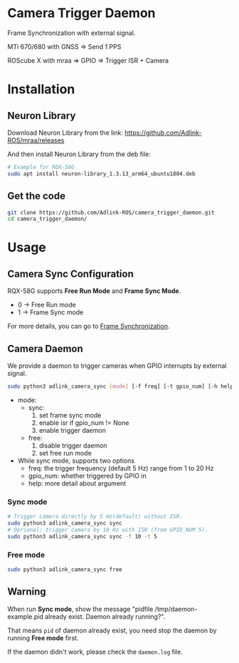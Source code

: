 # Camera Trigger Daemon

Frame Synchronization with external signal.

MTi 670/680 with GNSS ⇒  Send 1 PPS

ROScube X with mraa ⇒ GPIO ⇒ Trigger ISR + Camera
 
# Installation

## Neuron Library

Download Neuron Library from the link: https://github.com/Adlink-ROS/mraa/releases

And then install Neuron Library from the deb file:
```bash
# Example for RQX-58G
sudo apt install neuron-library_1.3.13_arm64_ubuntu1804.deb
```

## Get the code

```bash
git clone https://github.com/Adlink-ROS/camera_trigger_daemon.git
cd camera_trigger_daemon/
```

# Usage

## ****Camera Sync Configuration****

RQX-58G supports **Free Run Mode** and **Frame Sync Mode**.

- 0 -> Free Run mode
- 1 -> Frame Sync mode

For more details, you can go to [Frame Synchronization](https://adlink-ros.github.io/roscube-doc/roscube-x/gmsl_camera/frame_sync.html).

## Camera Daemon

We provide a daemon to trigger cameras when GPIO interrupts by external signal.

```bash
sudo python3 adlink_camera_sync [mode] [-f freq] [-t gpio_num] [-h help]
```
* mode:
    - sync:
         1. set frame sync mode
         2. enable isr if gpio_num != None
         3. enable trigger daemon
    - free:
         1. disable trigger daemon
         2. set free run mode
* While sync mode, supports two options
    - freq: the trigger frequency (default 5 Hz) range from 1 to 20 Hz
    - gpio_num: whether triggered by GPIO in
    - help: more detail about argument

### Sync mode

```bash
# Trigger camera directly by 5 Hz(default) without ISR.
sudo python3 adlink_camera_sync sync
# Oprional: trigger camera by 10 Hz with ISR (from GPIO_NUM 5).
sudo python3 adlink_camera_sync sync -f 10 -t 5
```

### Free mode

```bash
sudo python3 adlink_camera_sync free 
```

## Warning

When run **Sync mode**, show the message "pidfile /tmp/daemon-example.pid already exist. Daemon already running?".

That means ``pid`` of daemon already exist, you need stop the daemon by running **Free mode** first.

If the daemon didn't work, please check the ``daemon.log`` file.
